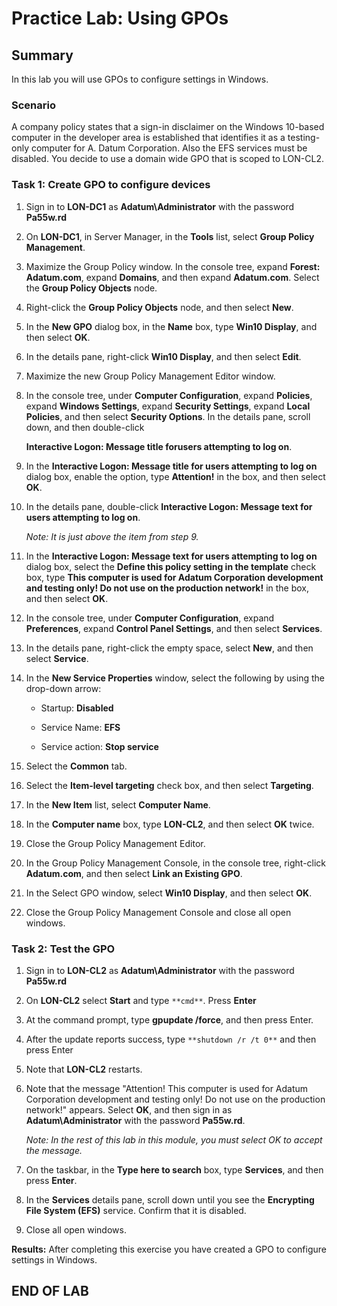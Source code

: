 # Practice Lab: Using GPOs

## Summary

In this lab you will use GPOs to configure settings in Windows.

### Scenario

A company policy states that a sign-in disclaimer on the Windows 10-based
computer in the developer area is established that identifies it as a
testing-only computer for A. Datum Corporation. Also the EFS services must be
disabled. You decide to use a domain wide GPO that is scoped to LON-CL2.

### Task 1: Create GPO to configure devices

1. Sign in to **LON-DC1** as **Adatum\\Administrator** with the password
    **Pa55w.rd**

1. On **LON-DC1**, in Server Manager, in the **Tools** list, select **Group
    Policy Management**.

1. Maximize the Group Policy window. In the console tree, expand **Forest:
    Adatum.com**, expand **Domains**, and then expand **Adatum.com**. Select the
    **Group Policy Objects** node.

1. Right-click the **Group Policy Objects** node, and then select **New**.

1. In the **New GPO** dialog box, in the **Name** box, type **Win10 Display**,
    and then select **OK**.

1. In the details pane, right-click **Win10 Display**, and then select
    **Edit**.

1. Maximize the new Group Policy Management Editor window.

1. In the console tree, under **Computer Configuration**, expand **Policies**,
    expand **Windows Settings**, expand **Security Settings**, expand **Local
    Policies**, and then select **Security Options**. In the details pane,
    scroll down, and then double-click

    **Interactive Logon: Message title forusers attempting to log on**.

1. In the **Interactive Logon: Message title for users attempting to log on**
    dialog box, enable the option, type **Attention!** in the box, and then
    select **OK**.

1. In the details pane, double-click **Interactive Logon: Message text for
    users attempting to log on**.  

    _Note: It is just above the item from step 9._

1. In the **Interactive Logon: Message text for users attempting to log on**
    dialog box, select the **Define this policy setting in the template** check
    box, type **This computer is used for Adatum Corporation development and
    testing only! Do not use on the production network!** in the box, and then
    select **OK**.

1. In the console tree, under **Computer Configuration**, expand
    **Preferences**, expand **Control Panel Settings**, and then select
    **Services**.

1. In the details pane, right-click the empty space, select **New**, and then
    select **Service**.

1. In the **New Service Properties** window, select the following by using the
    drop-down arrow:

    - Startup: **Disabled**

    - Service Name: **EFS**

    - Service action: **Stop service**

1. Select the **Common** tab.

1. Select the **Item-level targeting** check box, and then select
    **Targeting**.

1. In the **New Item** list, select **Computer Name**.

1. In the **Computer name** box, type **LON-CL2**, and then select **OK**
    twice.

1. Close the Group Policy Management Editor.

1. In the Group Policy Management Console, in the console tree, right-click **Adatum.com**, and then select **Link an Existing GPO**.

1. In the Select GPO window, select **Win10 Display**, and then select **OK**.

1. Close the Group Policy Management Console and close all open windows.

### Task 2: Test the GPO

1. Sign in to **LON-CL2** as **Adatum\\Administrator** with the password
    **Pa55w.rd**

1. On **LON-CL2** select **Start** and type `**cmd**`. Press **Enter**

1. At the command prompt, type **gpupdate /force**, and then press Enter.

1. After the update reports success, type `**shutdown /r /t 0**` and then press Enter

1. Note that **LON-CL2** restarts.

1. Note that the message "Attention! This computer is used for Adatum
    Corporation development and testing only! Do not use on the production
    network!" appears. Select **OK**, and then sign in as
    **Adatum\\Administrator** with the password **Pa55w.rd**.

    _Note: In the rest of this lab in this module, you must select OK to
    accept the message._

1. On the taskbar, in the **Type here to search** box, type **Services**, and
    then press **Enter**.

1. In the **Services** details pane, scroll down until you see the **Encrypting
    File System (EFS)** service. Confirm that it is disabled.

1. Close all open windows.

**Results:** After completing this exercise you have created a GPO to configure
settings in Windows.

## END OF LAB
